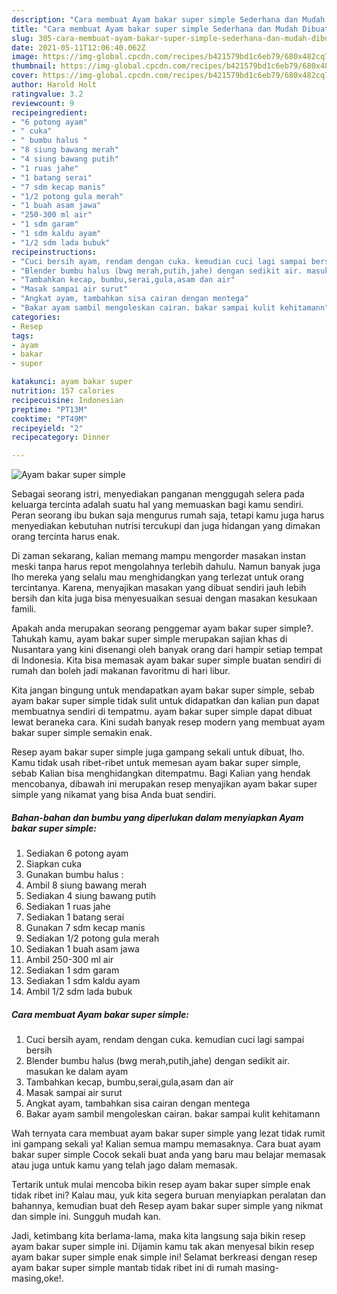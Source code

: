 ```yaml
---
description: "Cara membuat Ayam bakar super simple Sederhana dan Mudah Dibuat"
title: "Cara membuat Ayam bakar super simple Sederhana dan Mudah Dibuat"
slug: 305-cara-membuat-ayam-bakar-super-simple-sederhana-dan-mudah-dibuat
date: 2021-05-11T12:06:40.062Z
image: https://img-global.cpcdn.com/recipes/b421579bd1c6eb79/680x482cq70/ayam-bakar-super-simple-foto-resep-utama.jpg
thumbnail: https://img-global.cpcdn.com/recipes/b421579bd1c6eb79/680x482cq70/ayam-bakar-super-simple-foto-resep-utama.jpg
cover: https://img-global.cpcdn.com/recipes/b421579bd1c6eb79/680x482cq70/ayam-bakar-super-simple-foto-resep-utama.jpg
author: Harold Holt
ratingvalue: 3.2
reviewcount: 9
recipeingredient:
- "6 potong ayam"
- " cuka"
- " bumbu halus "
- "8 siung bawang merah"
- "4 siung bawang putih"
- "1 ruas jahe"
- "1 batang serai"
- "7 sdm kecap manis"
- "1/2 potong gula merah"
- "1 buah asam jawa"
- "250-300 ml air"
- "1 sdm garam"
- "1 sdm kaldu ayam"
- "1/2 sdm lada bubuk"
recipeinstructions:
- "Cuci bersih ayam, rendam dengan cuka. kemudian cuci lagi sampai bersih"
- "Blender bumbu halus (bwg merah,putih,jahe) dengan sedikit air. masukan ke dalam ayam"
- "Tambahkan kecap, bumbu,serai,gula,asam dan air"
- "Masak sampai air surut"
- "Angkat ayam, tambahkan sisa cairan dengan mentega"
- "Bakar ayam sambil mengoleskan cairan. bakar sampai kulit kehitamann"
categories:
- Resep
tags:
- ayam
- bakar
- super

katakunci: ayam bakar super 
nutrition: 157 calories
recipecuisine: Indonesian
preptime: "PT13M"
cooktime: "PT49M"
recipeyield: "2"
recipecategory: Dinner

---
```



![Ayam bakar super simple](https://img-global.cpcdn.com/recipes/b421579bd1c6eb79/680x482cq70/ayam-bakar-super-simple-foto-resep-utama.jpg)

Sebagai seorang istri, menyediakan panganan menggugah selera pada keluarga tercinta adalah suatu hal yang memuaskan bagi kamu sendiri. Peran seorang ibu bukan saja mengurus rumah saja, tetapi kamu juga harus menyediakan kebutuhan nutrisi tercukupi dan juga hidangan yang dimakan orang tercinta harus enak.

Di zaman  sekarang, kalian memang mampu mengorder masakan instan meski tanpa harus repot mengolahnya terlebih dahulu. Namun banyak juga lho mereka yang selalu mau menghidangkan yang terlezat untuk orang tercintanya. Karena, menyajikan masakan yang dibuat sendiri jauh lebih bersih dan kita juga bisa menyesuaikan sesuai dengan masakan kesukaan famili. 



Apakah anda merupakan seorang penggemar ayam bakar super simple?. Tahukah kamu, ayam bakar super simple merupakan sajian khas di Nusantara yang kini disenangi oleh banyak orang dari hampir setiap tempat di Indonesia. Kita bisa memasak ayam bakar super simple buatan sendiri di rumah dan boleh jadi makanan favoritmu di hari libur.

Kita jangan bingung untuk mendapatkan ayam bakar super simple, sebab ayam bakar super simple tidak sulit untuk didapatkan dan kalian pun dapat membuatnya sendiri di tempatmu. ayam bakar super simple dapat dibuat lewat beraneka cara. Kini sudah banyak resep modern yang membuat ayam bakar super simple semakin enak.

Resep ayam bakar super simple juga gampang sekali untuk dibuat, lho. Kamu tidak usah ribet-ribet untuk memesan ayam bakar super simple, sebab Kalian bisa menghidangkan ditempatmu. Bagi Kalian yang hendak mencobanya, dibawah ini merupakan resep menyajikan ayam bakar super simple yang nikamat yang bisa Anda buat sendiri.

<!--inarticleads1-->

##### Bahan-bahan dan bumbu yang diperlukan dalam menyiapkan Ayam bakar super simple:

1. Sediakan 6 potong ayam
1. Siapkan  cuka
1. Gunakan  bumbu halus :
1. Ambil 8 siung bawang merah
1. Sediakan 4 siung bawang putih
1. Sediakan 1 ruas jahe
1. Sediakan 1 batang serai
1. Gunakan 7 sdm kecap manis
1. Sediakan 1/2 potong gula merah
1. Sediakan 1 buah asam jawa
1. Ambil 250-300 ml air
1. Sediakan 1 sdm garam
1. Sediakan 1 sdm kaldu ayam
1. Ambil 1/2 sdm lada bubuk




<!--inarticleads2-->

##### Cara membuat Ayam bakar super simple:

1. Cuci bersih ayam, rendam dengan cuka. kemudian cuci lagi sampai bersih
1. Blender bumbu halus (bwg merah,putih,jahe) dengan sedikit air. masukan ke dalam ayam
1. Tambahkan kecap, bumbu,serai,gula,asam dan air
1. Masak sampai air surut
1. Angkat ayam, tambahkan sisa cairan dengan mentega
1. Bakar ayam sambil mengoleskan cairan. bakar sampai kulit kehitamann




Wah ternyata cara membuat ayam bakar super simple yang lezat tidak rumit ini gampang sekali ya! Kalian semua mampu memasaknya. Cara buat ayam bakar super simple Cocok sekali buat anda yang baru mau belajar memasak atau juga untuk kamu yang telah jago dalam memasak.

Tertarik untuk mulai mencoba bikin resep ayam bakar super simple enak tidak ribet ini? Kalau mau, yuk kita segera buruan menyiapkan peralatan dan bahannya, kemudian buat deh Resep ayam bakar super simple yang nikmat dan simple ini. Sungguh mudah kan. 

Jadi, ketimbang kita berlama-lama, maka kita langsung saja bikin resep ayam bakar super simple ini. Dijamin kamu tak akan menyesal bikin resep ayam bakar super simple enak simple ini! Selamat berkreasi dengan resep ayam bakar super simple mantab tidak ribet ini di rumah masing-masing,oke!.

